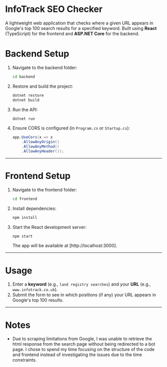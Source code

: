 # InfoTrack SEO Checker

A lightweight web application that checks where a given URL appears in Google's top 100 search results for a specified keyword. Built using **React** (TypeScript) for the frontend and **ASP.NET Core** for the backend.

# Backend Setup

1. Navigate to the backend folder:

   ```bash
   cd backend
   ```

2. Restore and build the project:

   ```bash
   dotnet restore
   dotnet build
   ```

3. Run the API:

   ```bash
   dotnet run
   ```

4. Ensure CORS is configured (in `Program.cs` or `Startup.cs`):

   ```csharp
   app.UseCors(x => x
       .AllowAnyOrigin()
       .AllowAnyMethod()
       .AllowAnyHeader());
   ```

---

# Frontend Setup

1. Navigate to the frontend folder:

   ```bash
   cd frontend
   ```

2. Install dependencies:

   ```bash
   npm install
   ```

3. Start the React development server:

   ```bash
   npm start
   ```

   The app will be available at [http://localhost:3000].

---

# Usage

1. Enter a **keyword** (e.g., `land registry searches`) and your **URL** (e.g., `www.infotrack.co.uk`).
2. Submit the form to see in which positions (if any) your URL appears in Google's top 100 results.

---

# Notes

- Due to scraping limitations from Google, I was unable to retrieve the html response from the search page without being redirected to a bot page. I chose to spend my time focusing on the structure of the code and frontend instead of investigating the issues due to the time constraints.
